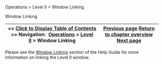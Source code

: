 ﻿
Operations \> Level II \> Window Linking

Window Linking

| \<\< [Click to Display Table of Contents](levelii_windowlinking.md) \>\> **Navigation:**     [Operations](operations-1.md) \> [Level II](level_ii-1.md) \> Window Linking | [Previous page](levelii_properties-1.md) [Return to chapter overview](level_ii-1.md) [Next page](market_analyzer-1.md) |
| --- | --- |
Please see the [Window Linking](linking_windows-1.md) section of the Help Guide for more information on linking the Level II window.
